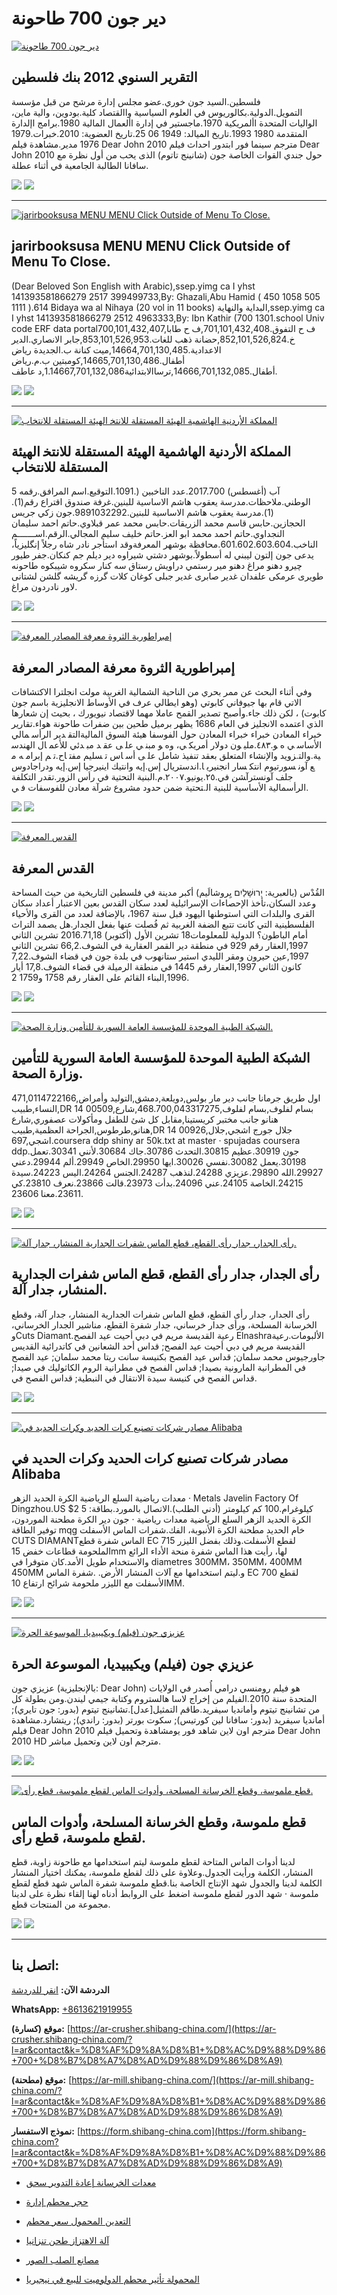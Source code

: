 # دير جون 700 طاحونة

<a href="https://swt.shibang-china.com/?l=ar&img&k=%D8%AF%D9%8A%D8%B1+%D8%AC%D9%88%D9%86+700+%D8%B7%D8%A7%D8%AD%D9%88%D9%86%D8%A9" target="_blank">![دير جون 700 طاحونة](http://static.shibang-china.com/all-800x300/674.jpg)</a>

## التقرير السنوي 2012 بنك فلسطين
فلسطين.السيد جون خوري.عضو مجلس إدارة مرشح من قبل مؤسسة التمويل.الدولية.بكالوريوس في العلوم السياسية واالقتصاد كلية.بودوين، والية ماين، الواليات المتحدة األمريكية 1970.ماجستير في إدارة األعمال المالية 1980.برامج اإلدارة المتقدمة 1980 1993.تاريخ الميالد: 1949 06 25.تاريخ العضوية: 2010.خبرات.1979 1976 مدير.مشاهدة فيلم Dear John 2010 مترجم سينما فور ابتدور احداث فيلم Dear John 2010 حول جندي القوات الخاصة جون (شانينج تاتوم) الذى يحب من أول نظرة مع سافانا الطالبة الجامعية في أثناء عطلة.


<a href="https://whatsapp.shibangsoft.com/WhatsApp.php" target="_blank" title="WhatsApp">![](http://static.shibang-china.com/icon/whatsapp.png)</a> <a href="https://swt.shibang-china.com/?l=ar&icon&k=%D8%AF%D9%8A%D8%B1+%D8%AC%D9%88%D9%86+700+%D8%B7%D8%A7%D8%AD%D9%88%D9%86%D8%A9" target="_blank">![](http://static.shibang-china.com/icon/chat-ar.png)</a>

---

<a href="https://swt.shibang-china.com/?l=ar&img&k=%D8%AF%D9%8A%D8%B1+%D8%AC%D9%88%D9%86+700+%D8%B7%D8%A7%D8%AD%D9%88%D9%86%D8%A9" target="_blank">![jarirbooksusa MENU MENU Click Outside of Menu To Close.](http://static.shibang-china.com/all-800x300/1229.jpg)</a>

## jarirbooksusa MENU MENU Click Outside of Menu To Close.
(Dear Beloved Son English with Arabic),ssep.yimg ca I yhst 141393581866279 2517 399499733,By: Ghazali,Abu Hamid ( 450 1058 505 1111 ).614 Bidaya wa al Nihaya (20 vol in 11 books) البداية والنهاية,ssep.yimg ca I yhst 141393581866279 2512 4963333,By: Ibn Kathir (700 1301.school Univ code ERF data portal700,101,432,407,ف ح التفوق.701,101,432,408,ف ح طابا خ.852,101,526,824,حضانة ذهب للغات.853,101,526,953,جابر الانصاري.الدير الاعدادية.14664,701,130,485,ميت كنانة ب.الجديدة رياض أطفال.14665,701,130,486,كومبتين ب.م.رياض أطفال.14666,701,132,085,ترساالابتدائية1.14667,701,132,086,د عاطف.


<a href="https://whatsapp.shibangsoft.com/WhatsApp.php" target="_blank" title="WhatsApp">![](http://static.shibang-china.com/icon/whatsapp.png)</a> <a href="https://swt.shibang-china.com/?l=ar&icon&k=%D8%AF%D9%8A%D8%B1+%D8%AC%D9%88%D9%86+700+%D8%B7%D8%A7%D8%AD%D9%88%D9%86%D8%A9" target="_blank">![](http://static.shibang-china.com/icon/chat-ar.png)</a>

---

<a href="https://swt.shibang-china.com/?l=ar&img&k=%D8%AF%D9%8A%D8%B1+%D8%AC%D9%88%D9%86+700+%D8%B7%D8%A7%D8%AD%D9%88%D9%86%D8%A9" target="_blank">![ﺍﻟﻤﻤﻠﻜﺔ ﺍﻷﺭﺩﻧﻴﺔ ﺍﻟﻬﺎﺷﻤﻴﺔ ﺍﻟﻬﻴﺌﺔ ﺍﻟﻤﺴﺘﻘﻠﺔ ﻟﻼﻧﺘﺨ الهيئة المستقلة للانتخاب](http://static.shibang-china.com/all-800x300/781.jpg)</a>

## ﺍﻟﻤﻤﻠﻜﺔ ﺍﻷﺭﺩﻧﻴﺔ ﺍﻟﻬﺎﺷﻤﻴﺔ ﺍﻟﻬﻴﺌﺔ ﺍﻟﻤﺴﺘﻘﻠﺔ ﻟﻼﻧﺘﺨ الهيئة المستقلة للانتخاب
5 آب (أغسطس) 2017.700.ﻋﺪﺩ ﺍﻟﻨﺎﺧﺒﻴﻦ (.1091.ﺍﻟﺘﻮﻗﻴﻊ.ﺍﺳﻢ ﺍﻟﻤﺮﺍﻓﻖ.ﺭﻗﻤﻪ ﺍﻟﻮﻃﻨﻲ.ﻣﻼﺣﻈﺎﺕ.ﻣﺪﺭﺳﺔ ﻳﻌﻘﻮﺏ ﻫﺎﺷﻢ ﺍﻻﺳﺎﺳﻴﺔ ﻟﻠﺒﻨﻴﻦ.ﻏﺮﻓﺔ ﺻﻨﺪﻭﻕ ﺍﻗﺘﺮﺍﻉ ﺭﻗﻢ(1).(1).ﻣﺪﺭﺳﺔ ﻳﻌﻘﻮﺏ ﻫﺎﺷﻢ ﺍﻻﺳﺎﺳﻴﺔ ﻟﻠﺒﻨﻴﻦ.9891032292.ﺟﻮﻥ ﺯﻛﻲ ﺟﺮﻳﺲ ﺍﻟﺤﺠﺎﺯﻳﻦ.ﺣﺎﺑﺲ ﻗﺎﺳﻢ ﻣﺤﻤﺪ ﺍﻟﺰﺭﻳﻘﺎﺕ.ﺣﺎﺑﺲ ﻣﺤﻤﺪ ﻋﻤﺮ ﻗﺒﻼﻭﻱ.ﺣﺎﺗﻢ ﺍﺣﻤﺪ ﺳﻠﻴﻤﺎﻥ ﺍﻟﻨﺠﺪﺍﻭﻱ.ﺣﺎﺗﻢ ﺍﺣﻤﺪ ﻣﺤﻤﺪ ﺍﺑﻮ ﺍﻟﻌﺰ.ﺣﺎﺗﻢ ﺧﻠﻴﻒ ﺳﻠﻴﻢ ﺍﻟﻤﺠﺎﻟﻲ.ﺍﻟﺮﻗﻢ.ﺍﺳـــــــﻢ ﺍﻟﻨﺎﺧﺐ.601.602.603.604.محافظة بوشهر المعرفةوقد استأجر نادر شاه رجلاً إنگليزياً، يدعى جون إلتون ليبني له أسطولاً.بوشهر دشتي شيراوه دير ديلم جم کنکان.جفر طیور چیرو دهنو مراغ دهنو میر رستمي دراویش رستاق سه کنار سکروه شیبکوه طاحونه طویری عرمکی علفدان غدیر صابری غدیر جبلی کوغان کلات گرزه گریشه گلشن لشتانی لاور نادردون مراغ.


<a href="https://whatsapp.shibangsoft.com/WhatsApp.php" target="_blank" title="WhatsApp">![](http://static.shibang-china.com/icon/whatsapp.png)</a> <a href="https://swt.shibang-china.com/?l=ar&icon&k=%D8%AF%D9%8A%D8%B1+%D8%AC%D9%88%D9%86+700+%D8%B7%D8%A7%D8%AD%D9%88%D9%86%D8%A9" target="_blank">![](http://static.shibang-china.com/icon/chat-ar.png)</a>

---

<a href="https://swt.shibang-china.com/?l=ar&img&k=%D8%AF%D9%8A%D8%B1+%D8%AC%D9%88%D9%86+700+%D8%B7%D8%A7%D8%AD%D9%88%D9%86%D8%A9" target="_blank">![إمبراطورية الثروة معرفة المصادر المعرفة](http://static.shibang-china.com/all-800x300/632.jpg)</a>

## إمبراطورية الثروة معرفة المصادر المعرفة
وفي أثناء البحث عن ممر بحري من الناحية الشمالية الغربية مولت انجلترا الاكتشافات الاتي قام بها جيوفاني كابوتي (وهو ايطالي عرف في الأوساط الانجليزية باسم جون كابوت) ، لكن ذلك جاء.وأصبح تصدير القمح عاملا مهما لاقتصاد نيويورك ، بحيث إن شعارها الذي اعتمده الانجليز في العام 1686 يظهر برميل طحين بين ضفرات طاحونة هواء.ﺗﻘﺎرﻳﺮ ﺧﺒﺮاء اﻟﻤﻌﺎدن ﺧﺒﺮاء ﺧﺒﺮاء اﻟﻤﻌﺎدن ﺣﻮل اﻟﻔﻮﺳﻔﺎ هيئة السوق الماليةاﻟﺘﻘ ﺪﻳﺮ اﻟﺮأﺳ ﻤﺎﻟﻲ اﻷﺳﺎﺳ ﻲ ه ﻮ.٤٨٣.ﻣﻠﻴ ﻮن دوﻻر أﻣﺮﻳﻜ ﻲ، وه ﻮ ﻣﺒﻨ ﻲ ﻋﻠ ﻰ ﻋﻘ ﺪ ﻣﺒ ﺪﺋﻲ ﻟﻸﻋﻤ ﺎل اﻟﻬﻨﺪﺳ ﻴﺔ.واﻟﺘ.ﺰوﻳﺪ واﻹﻧﺸﺎء اﻟﻤﺘﻌﻠﻖ ﺑﻌﻘﺪ ﺗﻨﻔﻴﺬ ﺷﺎﻣﻞ ﻋﻠ ﻰ أﺳ ﺎس ﺗ ﺴﻠﻴﻢ ﻣﻔﺘ ﺎح.ﺗ ﻢ إﺑﺮاﻣ ﻪ ﻣ ﻊ آﻮﻧ ﺴﻮرﺗﻴﻮم اﻧﺘﻜ ﺴﺎر اﻧﺠﻨﻴﺮﻳ ﺎ.اﻧﺪﺳﺘﺮﻳﺎل إس.إﻳﻪ واﻧﺘﻴﻚ اﻳﻨﻴﺮﺟﻴﺎ إس.إﻳﻪ ودراﺟﺎدوس ﺟﻠﻒ آﻮﻧﺴﺘﺮآﺸﻦ ﻓﻲ.٢٥.ﻳﻮﻧﻴﻮ.٢٠٠٧.م.اﻟﺒﻨﻴﺔ اﻟﺘﺤﺘﻴﺔ ﻓﻲ رأس اﻟﺰور.ﺗﻘﺪر اﻟﺘﻜﻠﻔﺔ اﻟﺮأﺳﻤﺎﻟﻴﺔ اﻷﺳﺎﺳﻴﺔ ﻟﻠﺒﻨﻴﺔ اﻟ.ﺘﺤﺘﻴﺔ ﺿﻤﻦ ﺣﺪود ﻣﺸﺮوع ﺷﺮآﺔ ﻣﻌﺎدن ﻟﻠﻔﻮﺳﻔﺎت ﻓ ﻲ.


<a href="https://whatsapp.shibangsoft.com/WhatsApp.php" target="_blank" title="WhatsApp">![](http://static.shibang-china.com/icon/whatsapp.png)</a> <a href="https://swt.shibang-china.com/?l=ar&icon&k=%D8%AF%D9%8A%D8%B1+%D8%AC%D9%88%D9%86+700+%D8%B7%D8%A7%D8%AD%D9%88%D9%86%D8%A9" target="_blank">![](http://static.shibang-china.com/icon/chat-ar.png)</a>

---

<a href="https://swt.shibang-china.com/?l=ar&img&k=%D8%AF%D9%8A%D8%B1+%D8%AC%D9%88%D9%86+700+%D8%B7%D8%A7%D8%AD%D9%88%D9%86%D8%A9" target="_blank">![القدس المعرفة](http://static.shibang-china.com/all-800x300/52.jpg)</a>

## القدس المعرفة
القُدْس (بالعبرية: יְרוּשָׁלַיִם يِروشالَيم) أكبر مدينة في فلسطين التاريخية من حيث المساحة وعدد السكان،تأخذ الإحصاءات الإسرائيلية لعدد سكان القدس بعين الاعتبار أعداد سكان القرى والبلدات التي استوطنها اليهود قبل سنة 1967، بالإضافة لعدد من القرى والأحياء الفلسطينية التي كانت تتبع الضفة الغربية ثم فُصلت عنها بفعل الجدار.هل يصمد التراث أمام الباطون؟ الدولية للمعلومات18 تشرين الأول (أكتوبر) 2016.71,18 تشرين الثاني 1997,العقار رقم 929 في منطقة دير القمر العقارية في الشوف.66,2 تشرين الثاني 1997,عين حيرون ومقر الليدي استير ستانهوب في بلدة جون في قضاء الشوف.7,22 كانون الثاني 1997,العقار رقم 1445 في منطقة الرميلة في قضاء الشوف.17,8 أيار 1996,البناء القائم على العقار رقم 1758 و1759 2.


<a href="https://whatsapp.shibangsoft.com/WhatsApp.php" target="_blank" title="WhatsApp">![](http://static.shibang-china.com/icon/whatsapp.png)</a> <a href="https://swt.shibang-china.com/?l=ar&icon&k=%D8%AF%D9%8A%D8%B1+%D8%AC%D9%88%D9%86+700+%D8%B7%D8%A7%D8%AD%D9%88%D9%86%D8%A9" target="_blank">![](http://static.shibang-china.com/icon/chat-ar.png)</a>

---

<a href="https://swt.shibang-china.com/?l=ar&img&k=%D8%AF%D9%8A%D8%B1+%D8%AC%D9%88%D9%86+700+%D8%B7%D8%A7%D8%AD%D9%88%D9%86%D8%A9" target="_blank">![الشبكة الطبية الموحدة للمؤسسة العامة السورية للتأمين وزارة الصحة.](http://static.shibang-china.com/all-800x300/33.jpg)</a>

## الشبكة الطبية الموحدة للمؤسسة العامة السورية للتأمين وزارة الصحة.
471,0114722166,اول طريق جرمانا جانب دير مار بولس,دويلعة,دمشق,التوليد وأمراض النساء,طبيب,DR 14 00509,بسام لفلوف,بسام لفلوف,468.700,043317275,شارع هنانو جانب مختبر كريستينا,مقابل كل شئ للطفل ومأكولات عصفوري,شارع هنانو,طرطوس,الجراحة العظمية,طبيب,DR 14 00926,جلال جورج اشجي,جلال اشجي,697.coursera ddp shiny ar 50k.txt at master · spujadas coursera ddp.جون 30919.عظيم 30815.التحدث 30786.جاك 30684.لأنني 30341.تعمل 30198.يعمل 30082.نفسي 30026.ايها 29950.الخاص 29949.ألم 29944.دعني 29927.الله 29890.عزيزي 24288.لنذهب 24287.الجنس 24264.اليس 24223.سيدة 24215.الخاصة 24105.عني 24096.بدأت 23973.قالت 23866.نعرف 23810.كي 23611.معنا 23606.


<a href="https://whatsapp.shibangsoft.com/WhatsApp.php" target="_blank" title="WhatsApp">![](http://static.shibang-china.com/icon/whatsapp.png)</a> <a href="https://swt.shibang-china.com/?l=ar&icon&k=%D8%AF%D9%8A%D8%B1+%D8%AC%D9%88%D9%86+700+%D8%B7%D8%A7%D8%AD%D9%88%D9%86%D8%A9" target="_blank">![](http://static.shibang-china.com/icon/chat-ar.png)</a>

---

<a href="https://swt.shibang-china.com/?l=ar&img&k=%D8%AF%D9%8A%D8%B1+%D8%AC%D9%88%D9%86+700+%D8%B7%D8%A7%D8%AD%D9%88%D9%86%D8%A9" target="_blank">![رأى الجدار، جدار رأى القطع، قطع الماس شفرات الجدارية المنشار، جدار آلة.](http://static.shibang-china.com/all-800x300/1035.jpg)</a>

## رأى الجدار، جدار رأى القطع، قطع الماس شفرات الجدارية المنشار، جدار آلة.
رأى الجدار، جدار رأى القطع، قطع الماس شفرات الجدارية المنشار، جدار آلة، وقطع الخرسانة المسلحة، ورأى جدار خرساني، جدار شفرة القطع، مناشير الجدار الخرساني، وCuts Diamant.رعية القديسة مريم في دبي أحيت عيد الفصح Elnashraالألبومات.رعية القديسة مريم في دبي أحيت عيد الفصح; قداس أحد الشعانين في كاتدرائية القديس جاورجيوس محمد سلمان; قداس عيد الفصح بكنيسة سانت ريتا محمد سلمان; عيد الفصح في المطرانية المارونية بصيدا; قداس الفصح في مطرانية الروم الكاثوليك في صيدا; قداس الفصح في كنيسة سيدة الانتقال في النبطية; قداس الفصح في.


<a href="https://whatsapp.shibangsoft.com/WhatsApp.php" target="_blank" title="WhatsApp">![](http://static.shibang-china.com/icon/whatsapp.png)</a> <a href="https://swt.shibang-china.com/?l=ar&icon&k=%D8%AF%D9%8A%D8%B1+%D8%AC%D9%88%D9%86+700+%D8%B7%D8%A7%D8%AD%D9%88%D9%86%D8%A9" target="_blank">![](http://static.shibang-china.com/icon/chat-ar.png)</a>

---

<a href="https://swt.shibang-china.com/?l=ar&img&k=%D8%AF%D9%8A%D8%B1+%D8%AC%D9%88%D9%86+700+%D8%B7%D8%A7%D8%AD%D9%88%D9%86%D8%A9" target="_blank">![مصادر شركات تصنيع كرات الحديد وكرات الحديد في Alibaba](http://static.shibang-china.com/all-800x300/211.jpg)</a>

## مصادر شركات تصنيع كرات الحديد وكرات الحديد في Alibaba
معدات رياضية السلع الرياضية الكرة الحديد الزهر &middot; Metals Javelin Factory Of Dingzhou.US $2 5 كيلوغرام.100 كم كيلومتر (أدني الطلب).الاتصال بالمورد.بطاقة: الكرة الحديد الزهر السلع الرياضية معدات رياضية &middot; جون دير الكرة مطحنة الموردون، توفير الطاقة mqg خام الحديد مطحنة الكرة الأنبوبة، الفك.شفرات الماس الأسفلت CUTS DIAMANTالماس شفرة قطع EC 715 لقطع الأسفلت.وذلك بفضل الليزر الملحومة قطاعات خفض 15mm لها، رأيت هذا الماس شفرة منحة الأداء الرائع والاستخدام طويل الأمد.كان متوفرا في diametres 300MM، 350MM، 400MM 450MM و.ليتم استخدامها مع آلات المنشار الأرض.   .شفرة الماس EC 700 لقطع الأسفلت مع الليزر ملحومة شرائح ارتفاع 10MM.


<a href="https://whatsapp.shibangsoft.com/WhatsApp.php" target="_blank" title="WhatsApp">![](http://static.shibang-china.com/icon/whatsapp.png)</a> <a href="https://swt.shibang-china.com/?l=ar&icon&k=%D8%AF%D9%8A%D8%B1+%D8%AC%D9%88%D9%86+700+%D8%B7%D8%A7%D8%AD%D9%88%D9%86%D8%A9" target="_blank">![](http://static.shibang-china.com/icon/chat-ar.png)</a>

---

<a href="https://swt.shibang-china.com/?l=ar&img&k=%D8%AF%D9%8A%D8%B1+%D8%AC%D9%88%D9%86+700+%D8%B7%D8%A7%D8%AD%D9%88%D9%86%D8%A9" target="_blank">![عزيزي جون (فيلم) ويكيبيديا، الموسوعة الحرة](http://static.shibang-china.com/all-800x300/1305.jpg)</a>

## عزيزي جون (فيلم) ويكيبيديا، الموسوعة الحرة
عزيزي جون (بالإنجليزية: Dear John) هو فيلم رومنسي درامي أُصدر في الولايات المتحدة سنة 2010.الفيلم من إخراج لاسا هالستروم وكتابة جيمي ليندن.ومن بطولة كل من تشانينج تيتوم وأمانديا سيفريد.طاقم التمثيل[عدل].تشانينج تيتوم (بدور: جون تايري); أمانديا سيفريد (بدور: سافانا لين كورتيس); سكوت بورتر (بدور: راندي); ريتشارد.مشاهدة فيلم Dear John 2010 مترجم اون لاين شاهد فور يومشاهدة وتحميل فيلم Dear John 2010 HD مترجم اون لاين وتحميل مباشر.


<a href="https://whatsapp.shibangsoft.com/WhatsApp.php" target="_blank" title="WhatsApp">![](http://static.shibang-china.com/icon/whatsapp.png)</a> <a href="https://swt.shibang-china.com/?l=ar&icon&k=%D8%AF%D9%8A%D8%B1+%D8%AC%D9%88%D9%86+700+%D8%B7%D8%A7%D8%AD%D9%88%D9%86%D8%A9" target="_blank">![](http://static.shibang-china.com/icon/chat-ar.png)</a>

---

<a href="https://swt.shibang-china.com/?l=ar&img&k=%D8%AF%D9%8A%D8%B1+%D8%AC%D9%88%D9%86+700+%D8%B7%D8%A7%D8%AD%D9%88%D9%86%D8%A9" target="_blank">![قطع ملموسة، وقطع الخرسانة المسلحة، وأدوات الماس لقطع ملموسة، قطع رأى.](http://static.shibang-china.com/all-800x300/52.jpg)</a>

## قطع ملموسة، وقطع الخرسانة المسلحة، وأدوات الماس لقطع ملموسة، قطع رأى.
لدينا أدوات الماس المتاحة لقطع ملموسة ليتم استخدامها مع طاحونة زاوية، قطع المنشار، الكلمة ورأيت الجدول.وعلاوة على ذلك لقطع ملموسة، يمكنك اختيار المنشار الكلمة لدينا والجدول شهد الإنتاج الخاصة بنا.قطع ملموسة شفرة الماس شهد قطع لقطع ملموسة &middot; شهد الدور لقطع ملموسة اضغط على الروابط أدناه لهنا إلقاء نظرة على لدينا مجموعة من المنتجات قطع.

<a href="https://whatsapp.shibangsoft.com/WhatsApp.php" target="_blank" title="WhatsApp">![](http://static.shibang-china.com/icon/whatsapp.png)</a> <a href="https://swt.shibang-china.com/?l=ar&icon&k=%D8%AF%D9%8A%D8%B1+%D8%AC%D9%88%D9%86+700+%D8%B7%D8%A7%D8%AD%D9%88%D9%86%D8%A9" target="_blank">![](http://static.shibang-china.com/icon/chat-ar.png)</a>

---
## اتصل بنا:

**الدردشة الآن:** [انقر للدردشة](https://swt.shibang-china.com?l=ar&contact&k=%D8%AF%D9%8A%D8%B1+%D8%AC%D9%88%D9%86+700+%D8%B7%D8%A7%D8%AD%D9%88%D9%86%D8%A9)

**WhatsApp:**  [+8613621919955](https://whatsapp.shibangsoft.com/WhatsApp.php)

**موقع (كسارة):** [https://ar-crusher.shibang-china.com/](https://ar-crusher.shibang-china.com/?l=ar&contact&k=%D8%AF%D9%8A%D8%B1+%D8%AC%D9%88%D9%86+700+%D8%B7%D8%A7%D8%AD%D9%88%D9%86%D8%A9)

**موقع (مطحنة):** [https://ar-mill.shibang-china.com/](https://ar-mill.shibang-china.com/?l=ar&contact&k=%D8%AF%D9%8A%D8%B1+%D8%AC%D9%88%D9%86+700+%D8%B7%D8%A7%D8%AD%D9%88%D9%86%D8%A9)

**نموذج الاستفسار:** [https://form.shibang-china.com](https://form.shibang-china.com?l=ar&contact&k=%D8%AF%D9%8A%D8%B1+%D8%AC%D9%88%D9%86+700+%D8%B7%D8%A7%D8%AD%D9%88%D9%86%D8%A9)

* [معدات الخرسانة إعادة التدوير سحق](../26/%D9%85%D8%B9%D8%AF%D8%A7%D8%AA%20%D8%A7%D9%84%D8%AE%D8%B1%D8%B3%D8%A7%D9%86%D8%A9%20%D8%A5%D8%B9%D8%A7%D8%AF%D8%A9%20%D8%A7%D9%84%D8%AA%D8%AF%D9%88%D9%8A%D8%B1%20%D8%B3%D8%AD%D9%82.md)

* [حجر محطم إدارة](../29/%D8%AD%D8%AC%D8%B1%20%D9%85%D8%AD%D8%B7%D9%85%20%D8%A5%D8%AF%D8%A7%D8%B1%D8%A9.md)

* [التعدين المحمول سعر محطم](../30/%D8%A7%D9%84%D8%AA%D8%B9%D8%AF%D9%8A%D9%86%20%D8%A7%D9%84%D9%85%D8%AD%D9%85%D9%88%D9%84%20%D8%B3%D8%B9%D8%B1%20%D9%85%D8%AD%D8%B7%D9%85.md)

* [آلة الاهتزاز طحن تنزانيا](../27/%D8%A2%D9%84%D8%A9%20%D8%A7%D9%84%D8%A7%D9%87%D8%AA%D8%B2%D8%A7%D8%B2%20%D8%B7%D8%AD%D9%86%20%D8%AA%D9%86%D8%B2%D8%A7%D9%86%D9%8A%D8%A7.md)

* [مصانع الصلب الصور](../26/%D9%85%D8%B5%D8%A7%D9%86%D8%B9%20%D8%A7%D9%84%D8%B5%D9%84%D8%A8%20%D8%A7%D9%84%D8%B5%D9%88%D8%B1.md)

* [المحمولة تأثير محطم الدولوميت للبيع في نيجيريا](../28/%D8%A7%D9%84%D9%85%D8%AD%D9%85%D9%88%D9%84%D8%A9%20%D8%AA%D8%A3%D8%AB%D9%8A%D8%B1%20%D9%85%D8%AD%D8%B7%D9%85%20%D8%A7%D9%84%D8%AF%D9%88%D9%84%D9%88%D9%85%D9%8A%D8%AA%20%D9%84%D9%84%D8%A8%D9%8A%D8%B9%20%D9%81%D9%8A%20%D9%86%D9%8A%D8%AC%D9%8A%D8%B1%D9%8A%D8%A7.md)